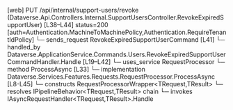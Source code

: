 [web] PUT /api/internal/support-users/revoke  (Dataverse.Api.Controllers.Internal.SupportUsersController.RevokeExpiredSupportUser)  [L38–L44] status=200 [auth=Authentication.MachineToMachinePolicy,Authentication.RequireTenantIdPolicy]
  └─ sends_request RevokeExpiredSupportUserCommand [L41]
    └─ handled_by Dataverse.ApplicationService.Commands.Users.RevokeExpiredSupportUserCommandHandler.Handle [L19–L42]
      └─ uses_service RequestProcessor
        └─ method ProcessAsync [L33]
          └─ implementation Dataverse.Services.Features.Requests.RequestProcessor.ProcessAsync [L8-L45]
            └─ constructs RequestProcessorWrapper<TRequest,TResult>
            └─ resolves IPipelineBehavior<TRequest,TResult> chain
            └─ invokes IAsyncRequestHandler<TRequest,TResult>.Handle


